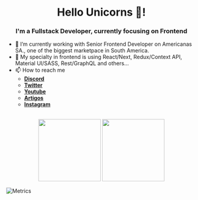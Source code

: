 <h1 align="center">Hello Unicorns 👋!</h1>
<h3 align="center">I'm a Fullstack Developer, currently focusing on Frontend</h3>

- 🔭 I’m currently working with Senior Frontend Developer on Americanas SA., one of the biggest marketpace in South America.<br> 
- 🤔 My specialty in frontend is using React/Next, Redux/Context API, Material UI/SASS, Rest/GraphQL and others...<br>
- 📫 How to reach me<br>
  * [**Discord**](https://discord.gg/uwveCXx)<br>
  * [**Twitter**](https://twitter.com/UnicornCoder)<br>
  * [**Youtube**](https://youtube.com/UnicornCoder)<br>
  * [**Artigos**](https://unicorncoder.club)<br>
  * [**Instagram**](https://Instagram.com/UnicornCoder)<br>

<p align="center">
	<br>
	<img src="https://github-readme-stats.vercel.app/api?username=DiegoTeles&show_icons=true&theme=algolia" height="165px">
	<img src="https://github-readme-stats.vercel.app/api/top-langs/?username=DiegoTeles&show_icons=true&theme=algolia" height="165px">
</p>

![Metrics](https://metrics.lecoq.io/DiegoTeles?template=classic&gists=1&stars=1&tweets=1&stars.limit=4&tweets.attachments=false&tweets.limit=4&tweets.user=UnicornCoder&config.timezone=America%2FSao_Paulo)


